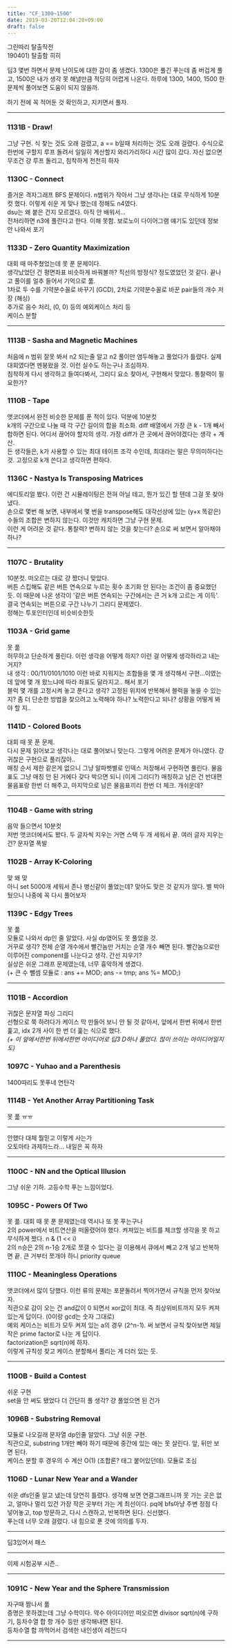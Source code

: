 ```yaml
---
title: "CF_1300~1500"
date: 2019-03-20T12:04:28+09:00
draft: false
---
```


그린따리 탈출작전  
190401) 탈출함 히히  

딥3 몇번 하면서 문제 난이도에 대한 감이 좀 생겼다. 1300은 풀긴 푸는데 좀 버겁게 풀고, 1500은 내가 생각 못 해낼만큼 적당히 어렵게 나온다. 하루에 1300, 1400, 1500 한 문제씩 풀어보면 도움이 되지 않을까.  

하기 전에 꼭 적어둔 것 확인하고, 지키면서 풀자.  

--------  

### 1131B - Draw!
그냥 구현. 식 찾는 것도 오래 걸렸고, a == b일때 처리하는 것도 오래 걸렸다. 수식으로 한번에 구할지 루프 돌려서 일일히 계산할지 와리가리하다 시간 많이 갔다. 자신 없으면 무조건 걍 루프 돌리고, 침착하게 천천히 하자

### 1130C - Connect
즐거운 격자그래프 BFS 문제이다. n범위가 작아서 그냥 생각나는 대로 무식하게 10분컷 했다. 이렇게 쉬운 게 맞나 했는데 정해도 n4였다.  
dsu는 왜 붙은 건지 모르겠다. 아직 안 배워서...  
전처리하면 n3에 풀린다고 한다. 이해 못함. 보로노이 다이어그램 얘기도 있던데 정보 안 나와서 포기

### 1133D - Zero Quantity Maximization
대회 때 마주쳤었는데 못 푼 문제이다.  
생각났었던 건 평면좌표 비슷하게 바꿔볼까? 직선의 방정식? 정도였었던 것 같다. 끝나고 풀이를 얼추 들어서 기억으로 풂.  
1차로 두 수를 기약분수꼴로 바꾸기 (GCD), 2차로 기약분수꼴로 바꾼 pair들의 개수 저장 (해싱)  
추가로 음수 처리, (0, 0) 등의 예외케이스 처리 등  
케이스 분할  

--------  

### 1113B - Sasha and Magnetic Machines
처음에 n 범위 잘못 봐서 n2 되는줄 알고 n2 풀이만 염두해놓고 풀었다가 틀렸다. 실제 대회였다면 멘붕왔을 것. 이런 실수도 하는구나 조심하자.  
침착하게 다시 생각하고 들여다봐서, 그리디 요소 찾아서, 구현해서 맞았다. 통찰력이 필요한가?  

### 1110B - Tape
앳코더에서 완전 비슷한 문제를 푼 적이 있다. 덕분에 10분컷  
k개의 구간으로 나눌 때 각 구간 길이의 합을 최소화. diff 배열에서 가장 큰 k - 1개 빼서 합하면 된다. 어디서 끊어야 할지의 생각. 가장 diff가 큰 곳에서 끊어야겠다는 생각 + 계산.  
든 생각들은, k가 사용할 수 있는 최대 테이프 조각 수인데, 최대라는 말은 무의미하다는 것. 고정으로 k개 쓴다고 생각하면 편하다.  

### 1136C - Nastya Is Transposing Matrices
에디토리얼 봤다. 이런 건 시뮬레이팅은 전혀 아닐 테고, 뭔가 있긴 할 텐데 그걸 못 찾아냈다.  
손으로 몇번 해 보면, 내부에서 몇 번을 transpose해도 대각선상에 있는 (y+x 똑같은) 수들의 조합은 변하지 않는다. 이것만 캐치하면 그냥 구현 문제.  
이런 게 어려운 것 같다. 통찰력? 변하지 않는 것을 찾는다? 손으로 써 보면서 알아채야 하나?  

--------  

### 1107C - Brutality
10분컷. 떠오르는 대로 걍 짰더니 맞았다.  
버튼 스킵해도 같은 버튼 연속으로 누르는 횟수 초기화 안 된다는 조건이 좀 중요했던 듯. 이 때문에 나온 생각이 '같은 버튼 연속되는 구간에서는 큰 거 k개 고르는 게 이득'. 결국 연속되는 버튼으로 구간 나누기 그리디 문제였다.  
정해는 투포인터인데 비슷비슷한듯  

### 1103A - Grid game
못 풂  
허무하고 단순하게 풀린다. 이런 생각을 어떻게 하지? 이런 걸 어떻게 생각하라고 내는 거지?  
내 생각 : 00/11/0101/1010 이런 바로 지워지는 조합들을 몇 개 생각해서 구현...이였는데 앞에 몇 개 왔느냐에 따라 좌표도 달라지고.. 해서 포기  
블럭 몇 개를 고정시켜 놓고 푼다고 생각? 고정된 위치에 반복해서 블럭을 놓을 수 있는지? 좀 더 단순한 방법을 찾으려고 노력해야 하나? 노력한다고 되나? 상황을 어떻게 봐야 할 지..  

### 1141D - Colored Boots
대회 때 못 푼 문제.  
다시 문제 읽어보고 생각나는 대로 풀어보니 맞는다. 그렇게 어려운 문제가 아니였다. 걍 귀찮은 구현으로 풀리잖아..  
매칭 순서 제한 같은게 없으니 그냥 알파벳별로 인덱스 저장해서 구현하면 풀린다. 물음표도 그냥 매칭 안 된 거에다 갖다 박으면 되니 (이게 그리디?) 매칭하고 남은 건 반대편 물음표랑 한번 더 해주고, 마지막으로 남은 물음표끼리 한번 더 체크. 개쉬운데?  

--------  

### 1104B - Game with string
음악 들으면서 10분컷  
저번 앳코더에서도 봤다. 두 글자씩 지우는 거면 스택 두 개 세워서 끝. 여러 글자 지우는 건? 문자열 폭발  

### 1102B - Array K-Coloring
맞 왜 맞  
아니 set 5000개 세워서 존나 병신같이 풀었는데? 맞아도 맞은 것 같지가 않다. 별 박아뒀으니 나중에 꼭 다시 풀어보자  

### 1139C - Edgy Trees
못 풂  
모듈로 나와서 dp인 줄 알았다. 사실 dp였어도 못 풀었을 것.  
거꾸로 생각? 전체 순열 개수에서 빨간놈만 거치는 순열 개수 빼면 된다. 빨간놈으로만 이루어진 component를 나눈다고 생각. 간선 지우기?  
실상은 쉬운 그래프 문제였는데, 너무 흉악하게 생겼다.  
(+ 큰 수 뺄셈 모듈로 : ans += MOD; ans -= tmp; ans %= MOD;)  

--------

### 1101B - Accordion
귀찮은 문자열 파싱 그리디  
선형으로 쭉 하려다가 케이스 막 만들어 보니 안 될 것 같아서, 앞에서 한번 뒤에서 한번 훑고, idx 2개 사이 한 번 더 훑는 식으로 했다.  
*(+ 이 앞에서한번 뒤에서한번 아이디어로 딥3 D하나 풀었다. 많이 쓰이는 아이디어일지도)*  

### 1097C - Yuhao and a Parenthesis
1400따리도 못푸네 연탄각  

### 1114B - Yet Another Array Partitioning Task
못 풂 ㅠㅠ  

--------

안했다 대체 뭘믿고 이렇게 사는가  
오토마타 과제하느라... 내일은 꼭 하자  

--------

### 1100C - NN and the Optical Illusion
그냥 쉬운 기하. 고등수학 푸는 느낌이었다.  

### 1095C - Powers Of Two
못 풂. 대회 때 못 푼 문제였는데 역시나 또 못 푸는구나  
2의 power에서 비트연산을 떠올렸어야 했다. 켜져있는 비트를 체크할 생각을 못 하고 무식하게 짰다. n & (1 << i)  
2의 n승은 2의 n-1승 2개로 쪼갤 수 있다는 걸 이용해서 큐에서 빼고 2개 넣고 반복하면 끝. 큰 거부터 쪼개야 하니 priority queue  

### 1110C - Meaningless Operations
앳코더에서 많이 당했다. 이런 류의 문제는 포문돌려서 찍어가면서 규칙을 먼저 찾아보자.  
직관으로 감이 오는 건 and값이 0 되면서 xor값이 최대. 즉 최상위비트까지 모두 켜져 있는게 답이다. (0이랑 gcd는 숫자 그대로)  
예외 케이스는 비트가 모두 켜져 있는 a의 경우 (2^n-1). 써 보면서 규칙 찾아보면 제일 작은 prime factor로 나눈 게 답이다.  
factorization은 sqrt(n)에 하자.  
이렇게 규칙성 찾고 케이스 분할해서 풀리는 게 더러 있는 듯.  

--------

### 1100B - Build a Contest
쉬운 구현  
set을 안 써도 됐었다 더 간단히 풀 생각? 걍 풀었으면 된 건가  

### 1096B - Substring Removal
모듈로 나오길래 문자열 dp인줄 알았다. 그냥 쉬운 구현.  
직관으로, substring 1개만 빼야 하기 때문에 중간에 있는 애는 못 살린다. 앞, 뒤만 보면 된다.  
케이스 분할 후 경우의 수 계산 O(1) (조합론? 태그 붙어있던데). 모듈로 조심  

### 1106D - Lunar New Year and a Wander
쉬운 dfs인줄 알고 냈는데 당연히 틀렸다. 생각해 보면 연결그래프니까 못 가는 곳은 없고, 얼마나 멀리 있건 가장 작은 곳부터 가는 게 최선이다. pq에 bfs마냥 주변 정점 다 넣어놓고, top 방문하고, 다시 스캔하고, 반복하면 된다. 신선했다.  
푸는데 너무 오래 걸렸다. 내 힘으로 푼 것에 의의를 두자.  

--------

딥3있어서 패스  

--------

이제 시험공부 시즌..  

--------

### 1091C - New Year and the Sphere Transmission
자구때 짬나서 풂  
증명은 못하겠는데 그냥 수학이다. 약수 아이디어만 떠오르면 divisor sqrt(n)에 구하기, 등차수열 합 항 개수 등만 생각해내면 된다.  
등차수열 합 까먹어서 검색한 내인생이 레전드다  

--------

